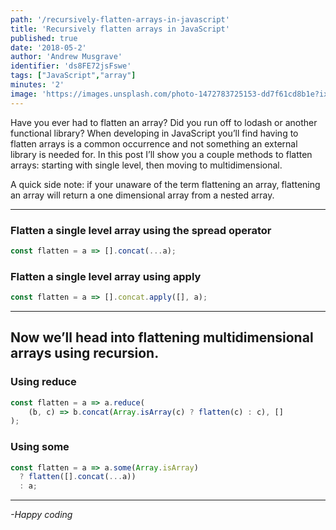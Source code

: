 ```yaml
---
path: '/recursively-flatten-arrays-in-javascript'
title: 'Recursively flatten arrays in JavaScript'
published: true
date: '2018-05-2'
author: 'Andrew Musgrave'
identifier: 'ds8FE72jsFswe'
tags: ["JavaScript","array"]
minutes: '2'
image: 'https://images.unsplash.com/photo-1472783725153-dd7f61cd8b1e?ixlib=rb-0.3.5&ixid=eyJhcHBfaWQiOjEyMDd9&s=593f65f2a27a49092e31f914a6cbf681&auto=format&fit=crop&w=1858&q=80'
---
```


Have you ever had to flatten an array? Did you run off to lodash or another functional library? When developing in JavaScript you’ll find having to flatten arrays is a common occurrence and not something an external library is needed for. In this post  I’ll show you a couple methods to flatten arrays: starting with single level, then moving to multidimensional.

A quick side note: if your unaware of the term flattening an array, flattening an array will return a one dimensional array from a nested array.

***

### Flatten a single level array using the spread operator

```js
const flatten = a => [].concat(...a);
```

### Flatten a single level array using apply

```js
const flatten = a => [].concat.apply([], a);
```

***

## Now we’ll head into flattening multidimensional arrays using recursion.</figcaption>

### Using reduce

```js
const flatten = a => a.reduce(
    (b, c) => b.concat(Array.isArray(c) ? flatten(c) : c), []
);
```

### Using some

```js
const flatten = a => a.some(Array.isArray)
  ? flatten([].concat(...a))
  : a;
```


***

*-Happy coding*
